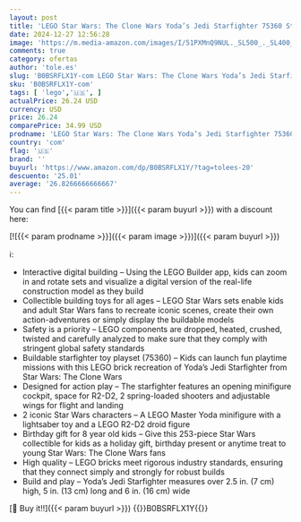 ```yaml
---
layout: post
title: 'LEGO Star Wars: The Clone Wars Yoda’s Jedi Starfighter 75360 Star Wars Collectible for Kids Featuring Master Yoda Figure with Lightsaber Toy  Birthday Gift for 8 Year Olds or any Fan of The Clone Wars'
date: 2024-12-27 12:56:28
image: 'https://m.media-amazon.com/images/I/51PXMnQ9NUL._SL500_._SL400_.jpg'
comments: true
category: ofertas
author: 'tole.es'
slug: 'B0BSRFLX1Y-com LEGO Star Wars: The Clone Wars Yoda’s Jedi Starfighter...'
sku: 'B0BSRFLX1Y-com'
tags: [ 'lego','🇺🇸', ]
actualPrice: 26.24 USD
currency: USD
price: 26.24
comparePrice: 34.99 USD
prodname: 'LEGO Star Wars: The Clone Wars Yoda’s Jedi Starfighter 75360 Star Wars Collectible for Kids Featuring Master Yoda Figure with Lightsaber Toy  Birthday Gift for 8 Year Olds or any Fan of The Clone Wars'
country: 'com'
flag: '🇺🇸'
brand: ''
buyurl: 'https://www.amazon.com/dp/B0BSRFLX1Y/?tag=tolees-20'
descuento: '25.01'
average: '26.8266666666667'
---
```


You can find [{{< param title >}}]({{< param buyurl >}}) with a discount here:

[![{{< param prodname >}}]({{< param image >}})]({{< param buyurl >}})

ℹ️:

- Interactive digital building – Using the LEGO Builder app, kids can zoom in and rotate sets and visualize a digital version of the real-life construction model as they build
- Collectible building toys for all ages – LEGO Star Wars sets enable kids and adult Star Wars fans to recreate iconic scenes, create their own action-adventures or simply display the buildable models
- Safety is a priority – LEGO components are dropped, heated, crushed, twisted and carefully analyzed to make sure that they comply with stringent global safety standards
- Buildable starfighter toy playset (75360) – Kids can launch fun playtime missions with this LEGO brick recreation of Yoda’s Jedi Starfighter from Star Wars: The Clone Wars
- Designed for action play – The starfighter features an opening minifigure cockpit, space for R2-D2, 2 spring-loaded shooters and adjustable wings for flight and landing
- 2 iconic Star Wars characters – A LEGO Master Yoda minifigure with a lightsaber toy and a LEGO R2-D2 droid figure
- Birthday gift for 8 year old kids – Give this 253-piece Star Wars collectible for kids as a holiday gift, birthday present or anytime treat to young Star Wars: The Clone Wars fans
- High quality – LEGO bricks meet rigorous industry standards, ensuring that they connect simply and strongly for robust builds
- Build and play – Yoda’s Jedi Starfighter measures over 2.5 in. (7 cm) high, 5 in. (13 cm) long and 6 in. (16 cm) wide

[🛒 Buy it!!]({{< param buyurl >}})
{{<world>}}B0BSRFLX1Y{{</world>}}
